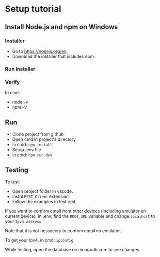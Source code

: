 # Setup tutorial

## Install Node.js and npm on Windows

### Installer

* Go to https://nodejs.org/en.
* Download the installer that includes npm.

### Run installer 

### Verify

In cmd:
* node -v
* npm -v

## Run 

* Clone project from github
* Open cmd in project's directory
* In cmd: ```npm install```
* Setup .env file
* In cmd: 
```npm run dev```


## Testing

To test:
* Open project folder in vscode.
* Instal ```REST Client``` extension.
* Follow the examples in test.rest.

If you want to confirm email from other devices (including emulator on current device), in .env, find the ```ROOT_URL``` variable and change ```localhost``` to your ```Ipv4 address```

Note that it is not nessecery to confirm email on emulator.

To get your Ipv4, in cmd: ```ipconfig```

While testing, open the database on mongodb.com to see changes.